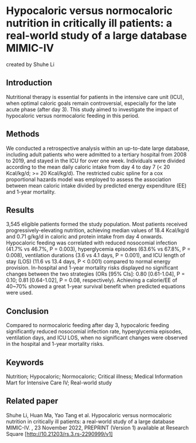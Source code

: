 # Hypocaloric versus normocaloric nutrition in critically ill patients: a real-world study of a large database MIMIC-IV

created by Shuhe Li

## Introduction

Nutritional therapy is essential for patients in the intensive care unit (ICU), when optimal caloric goals remain controversial, especially for the late acute phase (after day 3). This study aimed to investigate the impact of hypocaloric versus normocaloric feeding in this period.

## Methods
We conducted a retrospective analysis within an up-to-date large database, including adult patients who were admitted to a tertiary hospital from 2008 to 2019, and stayed in the ICU for over one week. Individuals were divided according to the mean daily caloric intake from day 4 to day 7 (< 20 Kcal/kg/d; >= 20 Kcal/kg/d). The restricted cubic spline for a cox proportional hazards model was employed to assess the association between mean caloric intake divided by predicted energy expenditure (EE) and 1-year mortality.


## Results
3,545 eligible patients formed the study population. Most patients received progressively-elevating nutrition, achieving median values of 18.4 Kcal/kg/d and 0.71 g/kg/d in caloric and protein intake from day 4 onwards. Hypocaloric feeding was correlated with reduced nosocomial infection (41.7% vs 46.7%, P = 0.003), hyperglycemia episodes (63.6% vs 67.8%, P = 0.008), ventilation durations (3.6 vs 4.1 days, P = 0.001), and ICU length of stay (LOS) (11.6 vs 13.4 days, P < 0.001) compared to normal energy provision. In-hospital and 1-year mortality risks displayed no significant changes between the two strategies (ORs [95% CIs]: 0.80 [0.61-1.04], P = 0.10; 0.81 [0.64-1.02], P = 0.08, respectively). Achieving a calorie/EE of 40~70% showed a great 1-year survival benefit when predicted equations were used.


## Conclusion
Compared to normocaloric feeding after day 3, hypocaloric feeding significantly reduced nosocomial infection rate, hyperglycemia episodes, ventilation days, and ICU LOS, when no significant changes were observed in the hospital and 1-year mortality risks.

## Keywords
Nutrition; Hypocaloric; Normocaloric; Critical illness; Medical Information Mart for Intensive Care IV; Real-world study

## Related paper
Shuhe Li, Huan Ma, Yao Tang et al. Hypocaloric versus normocaloric nutrition in critically ill patients: a real-world study of a large database MIMIC-IV. , 23 November 2022, PREPRINT (Version 1) available at Research Square [http://10.21203/rs.3.rs-2290999/v1]

